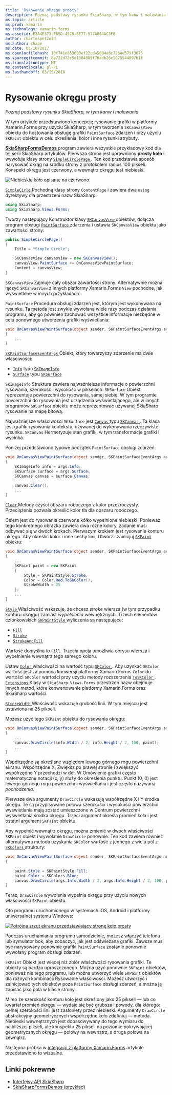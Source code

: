 ```yaml
---
title: "Rysowanie okręgu prosty"
description: Poznaj podstawy rysunku SkiaSharp, w tym kanw i malowania
ms.topic: article
ms.prod: xamarin
ms.technology: xamarin-forms
ms.assetid: E3A4E373-F65D-45C8-8E77-577A804AC3F8
author: charlespetzold
ms.author: chape
ms.date: 03/10/2017
ms.openlocfilehash: 10f741e853603ef22cd45004a6c726ae579f3675
ms.sourcegitcommit: 8e722d72c5d1384889f70adb26c5675544897b1f
ms.translationtype: MT
ms.contentlocale: pl-PL
ms.lasthandoff: 03/15/2018
---
```

# <a name="drawing-a-simple-circle"></a>Rysowanie okręgu prosty

_Poznaj podstawy rysunku SkiaSharp, w tym kanw i malowania_

W tym artykule przedstawiono koncepcję rysowanie grafiki w platformy Xamarin.Forms przy użyciu SkiaSharp, w tym tworzenie `SKCanvasView` obiektu do hostowania obsługę grafiki `PaintSurface` zdarzeń i przy użyciu `SKPaint` obiektu w celu określenia, kolor i inne rysunki atrybuty.

[ **SkiaSharpFormsDemos** ](https://developer.xamarin.com/samples/xamarin-forms/SkiaSharpForms/SkiaSharpFormsDemos/) program zawiera wszystkie przykładowy kod dla tej serii SkiaSharp artykułów. Pierwsza strona jest uprawniony **prosty koło** i wywołuje klasy strony [ `SimpleCirclePage` ](https://github.com/xamarin/xamarin-forms-samples/blob/master/SkiaSharpForms/SkiaSharpFormsDemos/SkiaSharpFormsDemos/SkiaSharpFormsDemos/Basics/SimpleCirclePage.cs). Ten kod przedstawia sposób narysować okrąg na środku strony z protokołem radius 100 pikseli. Konspekt okręgu jest czerwony, a wewnątrz okręgu jest niebieski.

![](circle-images/circleexample.png "Niebieskie koło opisane na czerwono")

[ `SimpleCirle` ](https://github.com/xamarin/xamarin-forms-samples/blob/master/SkiaSharpForms/SkiaSharpFormsDemos/SkiaSharpFormsDemos/SkiaSharpFormsDemos/Basics/SimpleCirclePage.cs) Pochodną klasy strony `ContentPage` i zawiera dwa `using` dyrektywy dla przestrzeni nazw SkiaSharp:

```csharp
using SkiaSharp;
using SkiaSharp.Views.Forms;
```

Tworzy następujący Konstruktor klasy [ `SKCanvasView` ](https://developer.xamarin.com/api/type/SkiaSharp.Views.Forms.SKCanvasView/) obiektów, dołącza program obsługi [ `PaintSurface` ](https://developer.xamarin.com/api/event/SkiaSharp.Views.Forms.SKCanvasView.PaintSurface/) zdarzenia i ustawia `SKCanvasView` obiektu jako zawartości strony:

```csharp
public SimpleCirclePage()
{
    Title = "Simple Circle";

    SKCanvasView canvasView = new SKCanvasView();
    canvasView.PaintSurface += OnCanvasViewPaintSurface;
    Content = canvasView;
}
```

`SKCanvasView` Zajmuje cały obszar zawartości strony. Alternatywnie można łączyć `SKCanvasView` z innych platformy Xamarin.Forms `View` pochodne, jak wyświetlone w innych przykładach.

`PaintSurface` Procedura obsługi zdarzeń jest, którym jest wykonywana na rysunku. Ta metoda jest zwykle wywołana wiele razy podczas działania programu, aby go powinien zachować wszystkie informacje niezbędne w celu ponownego utworzenia grafiki wyświetlania:

```csharp
void OnCanvasViewPaintSurface(object sender, SKPaintSurfaceEventArgs args)
{
    ...
}

```

[ `SKPaintSurfaceEventArgs` ](https://developer.xamarin.com/api/type/SkiaSharp.Views.Forms.SKPaintSurfaceEventArgs/) Obiekt, który towarzyszy zdarzenie ma dwie właściwości:

- [`Info`](https://developer.xamarin.com/api/property/SkiaSharp.Views.Forms.SKPaintSurfaceEventArgs.Info/) typu [`SKImageInfo`](https://developer.xamarin.com/api/type/SkiaSharp.SKImageInfo/)
- [`Surface`](https://developer.xamarin.com/api/property/SkiaSharp.Views.Forms.SKPaintSurfaceEventArgs.Surface/) typu [`SKSurface`](https://developer.xamarin.com/api/type/SkiaSharp.SKSurface/)

`SKImageInfo` Struktura zawiera najważniejsze informacje o powierzchni rysowania, szerokość i wysokość w pikselach. `SKSurface` Obiekt reprezentuje powierzchni do rysowania, samej siebie. W tym programie powierzchni do rysowania jest urządzenia wyświetlającego, ale w innych programów `SKSurface` obiektu może reprezentować używanej SkiaSharp rysowanie na mapę bitową.

Najważniejsze właściwości `SKSurface` jest [ `Canvas` ](https://developer.xamarin.com/api/property/SkiaSharp.SKSurface.Canvas/) typu [ `SKCanvas` ](https://developer.xamarin.com/api/type/SkiaSharp.SKCanvas/). Ta klasa jest grafiki rysowania kontekstu, używanej do wykonywania rzeczywiste rysunku. `SKCanvas` Hermetyzuje stan grafiki, w tym transformacje grafiki i wycinka.

Poniżej przedstawiono typowe początek `PaintSurface` obsługi zdarzeń:

```csharp
void OnCanvasViewPaintSurface(object sender, SKPaintSurfaceEventArgs args)
{
    SKImageInfo info = args.Info;
    SKSurface surface = args.Surface;
    SKCanvas canvas = surface.Canvas;

    canvas.Clear();
    ...
}

```

[ `Clear` ](https://developer.xamarin.com/api/member/SkiaSharp.SKCanvas.Clear()/) Metody czyści obszaru roboczego z kolor przezroczysty. Przeciążenia pozwala określić kolor tła dla obszaru roboczego.

Celem jest do rysowania czerwone kółko wypełnione niebieski. Ponieważ tego konkretnego obrazka zawiera dwa różne kolory, zadanie musi odbywać się w dwóch krokach. Pierwszym krokiem jest rysowanie konturu okręgu. Aby określić kolor i inne cechy linii, Utwórz i zainicjuj [ `SKPaint` ](https://developer.xamarin.com/api/type/SkiaSharp.SKPaint/) obiektu:

```csharp
void OnCanvasViewPaintSurface(object sender, SKPaintSurfaceEventArgs args)
{
    ...
    SKPaint paint = new SKPaint
    {
        Style = SKPaintStyle.Stroke,
        Color = Color.Red.ToSKColor(),
        StrokeWidth = 25
    };
    ...
}
```

[ `Style` ](https://developer.xamarin.com/api/property/SkiaSharp.SKPaint.Style/) Właściwość wskazuje, że chcesz *stroke* wiersza (w tym przypadku konturu okręgu) zamiast *wypełnienia* wewnętrznych. Trzech elementów członkowskich [ `SKPaintStyle` ](https://developer.xamarin.com/api/type/SkiaSharp.SKPaintStyle/) wyliczenia są następujące:

- [`Fill`](https://developer.xamarin.com/api/field/SkiaSharp.SKPaintStyle.Fill/)
- [`Stroke`](https://developer.xamarin.com/api/field/SkiaSharp.SKPaintStyle.Stroke/)
- [`StrokeAndFill`](https://developer.xamarin.com/api/field/SkiaSharp.SKPaintStyle.StrokeAndFill/)

Wartość domyślna to `Fill`. Trzecia opcja umożliwia obrysu wiersza i wypełnienie wewnątrz tego samego koloru.

Ustaw [ `Color` ](https://developer.xamarin.com/api/property/SkiaSharp.SKPaint.Color/) właściwości na wartość typu [ `SKColor` ](https://developer.xamarin.com/api/type/SkiaSharp.SKColor/). Aby uzyskać `SKColor` wartość jest za pomocą konwersji platformy Xamarin.Forms `Color` do wartości `SKColor` wartości przy użyciu metody rozszerzenia [ `ToSKColor` ](https://developer.xamarin.com/api/member/SkiaSharp.Views.Forms.Extensions.ToSKColor/p/Xamarin.Forms.Color/). [ `Extensions` ](https://developer.xamarin.com/api/type/SkiaSharp.Views.Forms.Extensions/) Klasy w `SkiaSharp.Views.Forms` przestrzeń nazw obejmuje innych metod, które konwertowanie platformy Xamarin.Forms oraz SkiaSharp wartości.

[ `StrokeWidth` ](https://developer.xamarin.com/api/property/SkiaSharp.SKPaint.StrokeWidth/) Właściwość wskazuje grubość linii. W tym miejscu jest ustawiona na 25 pikseli.

Możesz użyć tego `SKPaint` obiektu do rysowania okręgu:

```csharp
void OnCanvasViewPaintSurface(object sender, SKPaintSurfaceEventArgs args)
{
    ...
    canvas.DrawCircle(info.Width / 2, info.Height / 2, 100, paint);
    ...
}
```

Współrzędne są określane względem lewego górnego rogu powierzchni ekranu. Współrzędne X, Zwiększ po prawej stronie i zwiększyć współrzędne Y przechodzi w dół. W Omówienie grafiki często matematyczne notacji (x, y) służy do określenia punktu. Punkt (0, 0) jest lewego górnego rogu powierzchni wyświetlania i jest często nazywana *pochodzenia*.

Pierwsze dwa argumenty `DrawCircle` wskazują współrzędne X i Y środka okręgu. Te są przypisywane połowa szerokości i wysokości powierzchni wyświetlania mają zostać umieszczone w Centrum powierzchni wyświetlania środka okręgu. Trzeci argument określa promień koła i jest ostatni argument `SKPaint` obiektu.

Aby wypełnić wewnątrz okręgu, można zmienić w dwóch właściwości `SKPaint` obiekt i wywołanie `DrawCircle` ponownie. Ten kod zawiera również alternatywna metoda uzyskania `SKColor` wartość z jednego z wielu pól z [ `SKColors` ](https://developer.xamarin.com/api/type/SkiaSharp.SKColors/) struktury:

```csharp
void OnCanvasViewPaintSurface(object sender, SKPaintSurfaceEventArgs args)
{
    ...
    paint.Style = SKPaintStyle.Fill;
    paint.Color = SKColors.Blue;
    canvas.DrawCircle(args.Info.Width / 2, args.Info.Height / 2, 100, paint);
}
```
Teraz, `DrawCircle` wywołania wypełnia okręgu przy użyciu nowych właściwości `SKPaint` obiektu.

Oto programu uruchomionego w systemach iOS, Android i platformy uniwersalnej systemu Windows:

[![](circle-images/simplecircle-small.png "Potrójna zrzut ekranu przedstawiający stronę koło prosty")](circle-images/simplecircle-large.png#lightbox "Potrójna zrzut ekranu strony prosty okręgu")

Podczas uruchamiania programu samodzielnie, możesz włączyć telefonu lub symulator bok, aby zobaczyć, jak jest odświeżana grafiki. Zawsze musi być narysowany ponownie grafiki `PaintSurface` zostanie ponownie wywołany program obsługi zdarzeń.

`SKPaint` Obiekt jest więcej niż zbiór właściwości rysowania grafiki. Te obiekty są bardzo uproszczonego. Można użyć ponownie `SKPaint` obiektów, ponieważ nie tego programu, lub można utworzyć wiele `SKPaint` obiektów dla różnych kombinacji Rysowanie właściwości. Możesz utworzyć i zainicjować tych obiektów poza `PaintSurface` obsługi zdarzeń, a można ją zapisać jako pola w klasie strony.

Mimo że szerokość konturu koło jest określony jako 25 pikseli &mdash; lub co kwartał promień okręgu &mdash; wydaje się być grubsza i powody, dla którego: pełnej szerokości linii jest zasłonięty przez niebieski. Argumenty `DrawCircle` abstrakcyjny geometrycznych współrzędne koło zdefiniuj — metoda. Niebieski wewnętrznych jest dopasowywany do tego wymiaru do najbliższej pikseli, ale konspektu 25 pikseli na poziomie pokrywającej geometrycznych okręgu &mdash; połowy na wewnątrz, a druga połowa na zewnątrz.

Następna próbka w [integracji z platformy Xamarin.Forms](~/xamarin-forms/user-interface/graphics/skiasharp/basics/integration.md) artykule przedstawiono to wizualne.


## <a name="related-links"></a>Linki pokrewne

- [Interfejsy API SkiaSharp](https://developer.xamarin.com/api/root/SkiaSharp/)
- [SkiaSharpFormsDemos (przykład)](https://developer.xamarin.com/samples/xamarin-forms/SkiaSharpForms/SkiaSharpFormsDemos/)
